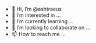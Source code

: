 - 👋 Hi, I’m @ashtraeus
- 👀 I’m interested in ...
- 🌱 I’m currently learning ...
- 💞️ I’m looking to collaborate on ...
- 📫 How to reach me ...

<!---
ashtraeus/ashtraeus is a ✨ special ✨ repository because its `README.md` (this file) appears on your GitHub profile.
You can click the Preview link to take a look at your changes.
--->

